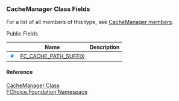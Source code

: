 ﻿### CacheManager Class Fields

For a list of all members of this type, see [CacheManager members](fcSDK~FChoice.Foundation.CacheManager_members.md).

Public Fields

|   | Name | Description |
| --- | --- | --- |
| ![Public Field](dotnetimages/publicField.png) | [FC_CACHE_PATH_SUFFIX](fcSDK~FChoice.Foundation.CacheManager~FC_CACHE_PATH_SUFFIX.md) |   |





#### Reference

[CacheManager Class](fcSDK~FChoice.Foundation.CacheManager.md)  
[FChoice.Foundation Namespace](fcSDK~FChoice.Foundation_namespace.md)
